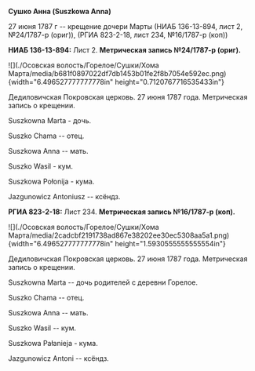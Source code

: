 **Сушко Анна (Suszkowa Anna)**

27 июня 1787 г -- крещение дочери Марты (НИАБ 136-13-894, лист 2,
№24/1787-р (ориг)), (РГИА 823-2-18, лист 234, №16/1787-р (коп))

**НИАБ 136-13-894:** Лист 2. **Метрическая запись №24/1787-р (ориг).**

![](./Осовская волость/Горелое/Сушки/Хома Марта/media/b681f0897022df7db1453b01fe2f8b7054e592ec.png){width="6.496527777777778in"
height="0.7120767716535433in"}

Дедиловичская Покровская церковь. 27 июня 1787 года. Метрическая запись
о крещении.

Suszkowna Marta - дочь.

Suszko Chama -- отец.

Suszkowa Anna -- мать.

Suszko Wasil - кум.

Suszkowa Połonija - кума.

Jazgunowicz Antoniusz -- ксёндз.

**РГИА 823-2-18:** Лист 234. **Метрическая запись №16/1787-р (коп).**

![](./Осовская волость/Горелое/Сушки/Хома Марта/media/2cadcbf2191738ad867e38202ee30ec5308aa5a1.png){width="6.496527777777778in"
height="1.5930555555555554in"}

Дедиловичская Покровская церковь. 27 июня 1787 года. Метрическая запись
о крещении.

Suszkowna Marta -- дочь родителей с деревни Горелое.

Suszko Chama -- отец.

Suszkowa Anna -- мать.

Suszko Wasil -- кум.

Suszkowa Pałanieja - кума.

Jazgunowicz Antoni -- ксёндз.
